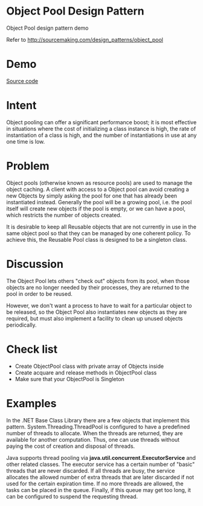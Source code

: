 Object Pool Design Pattern
==========

Object Pool design pattern demo

Refer to http://sourcemaking.com/design_patterns/object_pool

Demo
=========
[Source code](https://github.com/pjq/ObjectPool/tree/master/app/src/main/java/me/pjq/objectpool/app/demo)


Intent
=========

Object pooling can offer a significant performance boost; it is most effective in situations where the cost of initializing a class instance is high, the rate of instantiation of a class is high, and the number of instantiations in use at any one time is low.

Problem
=========

Object pools (otherwise known as resource pools) are used to manage the object caching. A client with access to a Object pool can avoid creating a new Objects by simply asking the pool for one that has already been instantiated instead. Generally the pool will be a growing pool, i.e. the pool itself will create new objects if the pool is empty, or we can have a pool, which restricts the number of objects created.

It is desirable to keep all Reusable objects that are not currently in use in the same object pool so that they can be managed by one coherent policy. To achieve this, the Reusable Pool class is designed to be a singleton class.

Discussion
=========

The Object Pool lets others "check out" objects from its pool, when those objects are no longer needed by their processes, they are returned to the pool in order to be reused.

However, we don't want a process to have to wait for a particular object to be released, so the Object Pool also instantiates new objects as they are required, but must also implement a facility to clean up unused objects periodically.

Check list
=========

- Create ObjectPool class with private array of Objects inside
- Create acquare and release methods in ObjectPool class
- Make sure that your ObjectPool is Singleton

Examples
=========
In the .NET Base Class Library there are a few objects that implement this pattern. System.Threading.ThreadPool is configured to have a predefined number of threads to allocate. When the threads are returned, they are available for another computation. Thus, one can use threads without paying the cost of creation and disposal of threads.

Java supports thread pooling via <b>java.util.concurrent.ExecutorService</b> and other related classes. The executor service has a certain number of "basic" threads that are never discarded. If all threads are busy, the service allocates the allowed number of extra threads that are later discarded if not used for the certain expiration time. If no more threads are allowed, the tasks can be placed in the queue. Finally, if this queue may get too long, it can be configured to suspend the requesting thread.